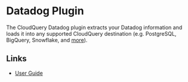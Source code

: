 # Datadog Plugin

The CloudQuery Datadog plugin extracts your Datadog information and loads it into any supported CloudQuery destination (e.g. PostgreSQL, BigQuery, Snowflake, and [more](https://www.cloudquery.io/docs/plugins/destinations/overview)).

## Links

- [User Guide](https://cloudquery.io/docs/plugins/sources/datadog/overview)